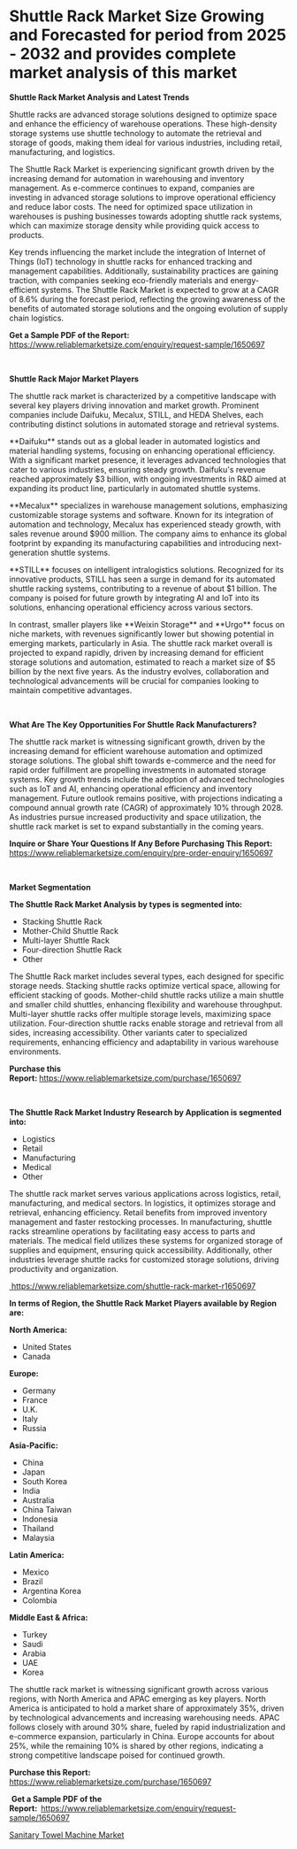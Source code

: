 <p><h1>Shuttle Rack Market Size Growing and Forecasted for period from 2025 - 2032 and provides complete market analysis of this market</h1></p><p><strong>Shuttle Rack Market Analysis and Latest Trends</strong></p>
<p><p>Shuttle racks are advanced storage solutions designed to optimize space and enhance the efficiency of warehouse operations. These high-density storage systems use shuttle technology to automate the retrieval and storage of goods, making them ideal for various industries, including retail, manufacturing, and logistics.</p><p>The Shuttle Rack Market is experiencing significant growth driven by the increasing demand for automation in warehousing and inventory management. As e-commerce continues to expand, companies are investing in advanced storage solutions to improve operational efficiency and reduce labor costs. The need for optimized space utilization in warehouses is pushing businesses towards adopting shuttle rack systems, which can maximize storage density while providing quick access to products.</p><p>Key trends influencing the market include the integration of Internet of Things (IoT) technology in shuttle racks for enhanced tracking and management capabilities. Additionally, sustainability practices are gaining traction, with companies seeking eco-friendly materials and energy-efficient systems. The Shuttle Rack Market is expected to grow at a CAGR of 8.6% during the forecast period, reflecting the growing awareness of the benefits of automated storage solutions and the ongoing evolution of supply chain logistics.</p></p>
<p><strong>Get a Sample PDF of the Report:&nbsp;</strong> <a href="https://www.reliablemarketsize.com/enquiry/request-sample/1650697?utm_campaign=3075&utm_medium=2&utm_source=Github&utm_content=ia&utm_term=08042025&utm_id=shuttle-rack">https://www.reliablemarketsize.com/enquiry/request-sample/1650697</a></p>
<p>&nbsp;</p>
<p><strong>Shuttle Rack Major Market Players</strong></p>
<p><p>The shuttle rack market is characterized by a competitive landscape with several key players driving innovation and market growth. Prominent companies include Daifuku, Mecalux, STILL, and HEDA Shelves, each contributing distinct solutions in automated storage and retrieval systems.</p><p>**Daifuku** stands out as a global leader in automated logistics and material handling systems, focusing on enhancing operational efficiency. With a significant market presence, it leverages advanced technologies that cater to various industries, ensuring steady growth. Daifuku's revenue reached approximately $3 billion, with ongoing investments in R&D aimed at expanding its product line, particularly in automated shuttle systems.</p><p>**Mecalux** specializes in warehouse management solutions, emphasizing customizable storage systems and software. Known for its integration of automation and technology, Mecalux has experienced steady growth, with sales revenue around $900 million. The company aims to enhance its global footprint by expanding its manufacturing capabilities and introducing next-generation shuttle systems.</p><p>**STILL** focuses on intelligent intralogistics solutions. Recognized for its innovative products, STILL has seen a surge in demand for its automated shuttle racking systems, contributing to a revenue of about $1 billion. The company is poised for future growth by integrating AI and IoT into its solutions, enhancing operational efficiency across various sectors.</p><p>In contrast, smaller players like **Weixin Storage** and **Urgo** focus on niche markets, with revenues significantly lower but showing potential in emerging markets, particularly in Asia. The shuttle rack market overall is projected to expand rapidly, driven by increasing demand for efficient storage solutions and automation, estimated to reach a market size of $5 billion by the next five years. As the industry evolves, collaboration and technological advancements will be crucial for companies looking to maintain competitive advantages.</p></p>
<p>&nbsp;</p>
<p><strong>What Are The Key Opportunities For Shuttle Rack Manufacturers?</strong></p>
<p><p>The shuttle rack market is witnessing significant growth, driven by the increasing demand for efficient warehouse automation and optimized storage solutions. The global shift towards e-commerce and the need for rapid order fulfillment are propelling investments in automated storage systems. Key growth trends include the adoption of advanced technologies such as IoT and AI, enhancing operational efficiency and inventory management. Future outlook remains positive, with projections indicating a compound annual growth rate (CAGR) of approximately 10% through 2028. As industries pursue increased productivity and space utilization, the shuttle rack market is set to expand substantially in the coming years.</p></p>
<p><strong>Inquire or Share Your Questions If Any Before Purchasing This Report:</strong> <a href="https://www.reliablemarketsize.com/enquiry/pre-order-enquiry/1650697?utm_campaign=3075&utm_medium=2&utm_source=Github&utm_content=ia&utm_term=08042025&utm_id=shuttle-rack">https://www.reliablemarketsize.com/enquiry/pre-order-enquiry/1650697</a></p>
<p>&nbsp;</p>
<p><strong>Market Segmentation</strong></p>
<p><strong>The Shuttle Rack Market Analysis by types is segmented into:</strong></p>
<p><ul><li>Stacking Shuttle Rack</li><li>Mother-Child Shuttle Rack</li><li>Multi-layer Shuttle Rack</li><li>Four-direction Shuttle Rack</li><li>Other</li></ul></p>
<p><p>The Shuttle Rack market includes several types, each designed for specific storage needs. Stacking shuttle racks optimize vertical space, allowing for efficient stacking of goods. Mother-child shuttle racks utilize a main shuttle and smaller child shuttles, enhancing flexibility and warehouse throughput. Multi-layer shuttle racks offer multiple storage levels, maximizing space utilization. Four-direction shuttle racks enable storage and retrieval from all sides, increasing accessibility. Other variants cater to specialized requirements, enhancing efficiency and adaptability in various warehouse environments.</p></p>
<p><strong>Purchase this Report:&nbsp;</strong><a href="https://www.reliablemarketsize.com/purchase/1650697?utm_campaign=3075&utm_medium=2&utm_source=Github&utm_content=ia&utm_term=08042025&utm_id=shuttle-rack">https://www.reliablemarketsize.com/purchase/1650697</a></p>
<p>&nbsp;</p>
<p><strong>The Shuttle Rack Market Industry Research by Application is segmented into:</strong></p>
<p><ul><li>Logistics</li><li>Retail</li><li>Manufacturing</li><li>Medical</li><li>Other</li></ul></p>
<p><p>The shuttle rack market serves various applications across logistics, retail, manufacturing, and medical sectors. In logistics, it optimizes storage and retrieval, enhancing efficiency. Retail benefits from improved inventory management and faster restocking processes. In manufacturing, shuttle racks streamline operations by facilitating easy access to parts and materials. The medical field utilizes these systems for organized storage of supplies and equipment, ensuring quick accessibility. Additionally, other industries leverage shuttle racks for customized storage solutions, driving productivity and organization.</p></p>
<p><a href="https://www.reliablemarketsize.com/shuttle-rack-market-r1650697?utm_campaign=3075&utm_medium=2&utm_source=Github&utm_content=ia&utm_term=08042025&utm_id=shuttle-rack">&nbsp;https://www.reliablemarketsize.com/shuttle-rack-market-r1650697</a></p>
<p><strong>In terms of Region, the Shuttle Rack Market Players available by Region are:</strong></p>
<p>
    <p> <strong> North America: </strong>
        <ul>
            <li>United States</li>
            <li>Canada</li>
        </ul>
        </p> 
    <p> <strong> Europe: </strong>
        <ul>
            <li>Germany</li>
            <li>France</li>
            <li>U.K.</li>
            <li>Italy</li>
            <li>Russia</li>
        </ul>
        </p> 
    <p> <strong> Asia-Pacific: </strong>
        <ul>
            <li>China</li>
            <li>Japan</li>
            <li>South Korea</li>
            <li>India</li>
            <li>Australia</li>
            <li>China Taiwan</li>
            <li>Indonesia</li>
            <li>Thailand</li>
            <li>Malaysia</li>
        </ul>
        </p> 
    <p> <strong> Latin America: </strong>
        <ul>
            <li>Mexico</li>
            <li>Brazil</li>
            <li>Argentina Korea</li>
            <li>Colombia</li>
        </ul>
        </p> 
    <p> <strong> Middle East & Africa: </strong>
        <ul>
            <li>Turkey</li>
            <li>Saudi</li>
            <li>Arabia</li>
            <li>UAE</li>
            <li>Korea</li>
        </ul>
    </p>
    </p>
<p><p>The shuttle rack market is witnessing significant growth across various regions, with North America and APAC emerging as key players. North America is anticipated to hold a market share of approximately 35%, driven by technological advancements and increasing warehousing needs. APAC follows closely with around 30% share, fueled by rapid industrialization and e-commerce expansion, particularly in China. Europe accounts for about 25%, while the remaining 10% is shared by other regions, indicating a strong competitive landscape poised for continued growth.</p></p>
<p><strong>Purchase this Report: </strong><a href="https://www.reliablemarketsize.com/purchase/1650697?utm_campaign=3075&utm_medium=2&utm_source=Github&utm_content=ia&utm_term=08042025&utm_id=shuttle-rack">https://www.reliablemarketsize.com/purchase/1650697</a></p>
<p>&nbsp;<strong>Get a Sample PDF of the Report:&nbsp;&nbsp;</strong><a href="https://www.reliablemarketsize.com/enquiry/request-sample/1650697?utm_campaign=3075&utm_medium=2&utm_source=Github&utm_content=ia&utm_term=08042025&utm_id=shuttle-rack">https://www.reliablemarketsize.com/enquiry/request-sample/1650697</a></p>
<p><strong></strong></p>
<p><p><a href="https://github.com/benhaeneye/Market-Research-Report-List-1/blob/main/sanitary-towel-machine-market.md?utm_campaign=3075&utm_medium=2&utm_source=Github&utm_content=ia&utm_term=08042025&utm_id=shuttle-rack">Sanitary Towel Machine Market</a></p></p>